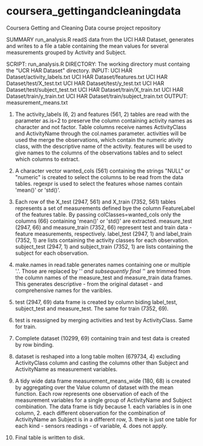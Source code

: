 # coursera_gettingandcleaningdata
Coursera Getting and Cleaning Data course project repository

SUMMARY
run_analysis.R readS data from the UCI HAR Dataset, generates and writes to a
file a table containing the mean values for several measurements grouped by
Activity and Subject.

SCRIPT: run_analysis.R
DIRECTORY: The working directory must containg the "UCR HAR Dataset" directory.
INPUT: UCI HAR Dataset/activity_labels.txt
       UCI HAR Dataset/features.txt
       UCI HAR Dataset/test/X_test.txt
       UCI HAR Dataset/test/y_test.txt
       UCI HAR Dataset/test/subject_test.txt
       UCI HAR Dataset/train/X_train.txt
       UCI HAR Dataset/train/y_train.txt
       UCI HAR Dataset/train/subject_train.txt
OUTPUT: measurement_means.txt

1. The activity_labels (6, 2) and features (561, 2) tables are read with the
parameter as.is=2 to preserve the column containing activity names as character
and not factor. Table columns receive names ActivityClass and ActivityName
through the col.names parameter. activities will be used the merge the
observations, which contain the numeric ativity class, with the descriptive name
of the activity. features will be used to give names to the columns of the
observations tables and to select which columns to extract.

2. A character vector wanted_cols (561) containing the strings "NULL" or
"numeric" is created to select the columns to be read from the data tables.
regexpr is used to select the features whose names contain 'mean()' or 'std()'.

3. Each row of the X_test (2947, 561) and X_train (7352, 561) tables represents
a set of measurements defined bye the column FeatureLabel of the features table.
By passing colClasses=wanted_cols only the columns (66) containing 'mean()' or
'std()' are extracted.
measure_test (2947, 66) and measure_train (7352, 66) represent test and train
data - feature measurements, respectively.
label_test (2947, 1) and label_train (7352, 1) are lists containing the activity
classes for each observation.
subject_test (2947, 1) and subject_train (7352, 1) are lists containing the
subject for each observation.

4. make.names in read.table generates names containing one or multiple '.'.
Those are replaced by '_' and subsequently final '_' are trimmed from the
column names of the measure_test and measure_train data frames. This generates
descriptive - from the original dataset - and comprehensive names for the
varibles.

5. test (2947, 69) data frame is created by column biding label_test,
subject_test and measure_test. The same for train (7352, 69).

6. test is reassigned by merging activities and test by ActivityClass. Same for
train.

7. Complete dataset (10299, 69) containing train and test data is created by row
binding.

8. dataset is reshaped into a long table molten (679734, 4) excluding
ActivityClass column and casting the columns other than Subject and ActivityName
as measurement variables.

9. A tidy wide data frame measurement_means_wide (180, 68) is created by
aggregating over the Value column of dataset with the mean function. Each row
represents one observation of each of the measurement variables for a single
group of ActivityName and Subject combination.
The data frame is tidy because 1. each variables is in one column, 2. each
different observation for the combination of ActivityName an Subject is in a
different row, 3. there is just one table for each kind - sensors readings - of
variable, 4. does not apply.

10. Final table is written to disk.

